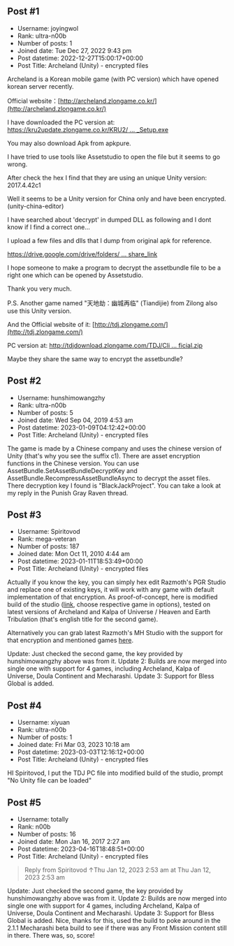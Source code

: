 ## Post #1
- Username: joyingwol
- Rank: ultra-n00b
- Number of posts: 1
- Joined date: Tue Dec 27, 2022 9:43 pm
- Post datetime: 2022-12-27T15:00:17+00:00
- Post Title: Archeland (Unity) - encrypted files

Archeland is a Korean mobile game (with PC version) which have opened korean server recently.

Official website：[http://archeland.zlongame.co.kr/](http://archeland.zlongame.co.kr/)

I have downloaded the PC version at: [https://kru2update.zlongame.co.kr/KRU2/ ... _Setup.exe](https://kru2update.zlongame.co.kr/KRU2/Clientdown/Archeland_Setup.exe)

You may also download Apk from apkpure.

I have tried to use tools like Assetstudio to open the file but it seems to go wrong.

After check the hex I find that they are using an unique Unity version: 2017.4.42c1



Well it seems to be a Unity version for China only and have been encrypted. (unity-china-editor)

I have searched about 'decrypt' in dumped DLL as following and I dont know if I find a correct one...



I upload a few files and dlls that I dump from original apk for reference.

[https://drive.google.com/drive/folders/ ... share_link](https://drive.google.com/drive/folders/1UYMgyWAZR4lAinQK8MKK_djZslC981Nu?usp=share_link)

I hope someone to make a program to decrypt the assetbundle file to be a right one which can be opened by Assetstudio.

Thank you very much.

P.S. Another game named "天地劫：幽城再临" (Tiandijie) from Zilong also use this Unity version.

And the Official website of it: [http://tdj.zlongame.com/](http://tdj.zlongame.com/)

PC version at: [http://tdjdownload.zlongame.com/TDJ/Cli ... ficial.zip](http://tdjdownload.zlongame.com/TDJ/Clientdown/tdj_ob_official.zip)

Maybe they share the same way to encrypt the assetbundle?
## Post #2
- Username: hunshimowangzhy
- Rank: ultra-n00b
- Number of posts: 5
- Joined date: Wed Sep 04, 2019 4:53 am
- Post datetime: 2023-01-09T04:12:42+00:00
- Post Title: Archeland (Unity) - encrypted files

The game is made by a Chinese company and uses the chinese version of Unity (that's why you see the suffix c1). There are asset encryption functions in the Chinese version. You can use AssetBundle.SetAssetBundleDecryptKey and AssetBundle.RecompressAssetBundleAsync to decrypt the asset files. There decryption key I found is "BlackJackProject". You can take a look at my reply in the Punish Gray Raven thread.
## Post #3
- Username: Spiritovod
- Rank: mega-veteran
- Number of posts: 187
- Joined date: Mon Oct 11, 2010 4:44 am
- Post datetime: 2023-01-11T18:53:49+00:00
- Post Title: Archeland (Unity) - encrypted files

Actually if you know the key, you can simply hex edit Razmoth's PGR Studio and replace one of existing keys, it will work with any game with default implementation of that encryption. As proof-of-concept, here is modified build of the studio ([link](https://drive.google.com/file/d/1xuKFvVKT7f3zazi-ecBpIZm4-nld0Daj/view?usp=sharing), choose respective game in options), tested on latest versions of Archeland and Kalpa of Universe / Heaven and Earth Tribulation (that's english title for the second game).

Alternatively you can grab latest Razmoth's MH Studio with the support for that encryption and mentioned games [here](https://gitlab.com/RazTools/Studio/-/releases).

Update: Just checked the second game, the key provided by hunshimowangzhy above was from it.
Update 2: Builds are now merged into single one with support for 4 games, including Archeland, Kalpa of Universe, Doula Continent and Mecharashi.
Update 3: Support for Bless Global is added.
## Post #4
- Username: xiyuan
- Rank: ultra-n00b
- Number of posts: 1
- Joined date: Fri Mar 03, 2023 10:18 am
- Post datetime: 2023-03-03T12:16:12+00:00
- Post Title: Archeland (Unity) - encrypted files

HI Spiritovod,
I put the TDJ PC file into modified build of the studio, prompt "No Unity file can be loaded"
## Post #5
- Username: totally
- Rank: n00b
- Number of posts: 16
- Joined date: Mon Jan 16, 2017 2:27 am
- Post datetime: 2023-04-16T18:48:51+00:00
- Post Title: Archeland (Unity) - encrypted files

> Reply from Spiritovod ↑Thu Jan 12, 2023 2:53 am at Thu Jan 12, 2023 2:53 am
>
> 
Update: Just checked the second game, the key provided by hunshimowangzhy above was from it.
Update 2: Builds are now merged into single one with support for 4 games, including Archeland, Kalpa of Universe, Doula Continent and Mecharashi.
Update 3: Support for Bless Global is added.
Nice, thanks for this, used the build to poke around in the 2.1.1 Mecharashi beta build to see if there was any Front Mission content still in there. There was, so, score!
